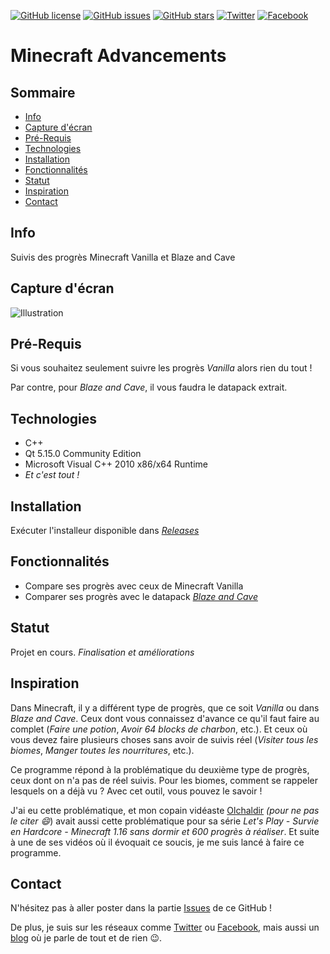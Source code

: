[![GitHub license](https://img.shields.io/github/license/Chucky2401/Minecraft-Advancements)](https://github.com/Chucky2401/Minecraft-Advancements/blob/master/LICENSE.md) [![GitHub issues](https://img.shields.io/github/issues/Chucky2401/Minecraft-Advancements?style=plastic)](https://github.com/Chucky2401/Minecraft-Advancements/issues) [![GitHub stars](https://img.shields.io/github/stars/Chucky2401/Minecraft-Advancements)](https://github.com/Chucky2401/Minecraft-Advancements/stargazers) [![Twitter](https://img.shields.io/twitter/url?style=social&url=https%3A%2F%2Ftwitter.com%2FGoCChucky2401)](https://twitter.com/intent/tweet?text=Wow:&url=https%3A%2F%2Fgithub.com%2FChucky2401%2FMinecraft-Advancements) [![Facebook](https://img.shields.io/twitter/url?label=Facebook&logo=facebook&style=social&url=https%3A%2F%2Fwww.facebook.com%2FChucky2401.GoC%2F)](https://www.facebook.com/Chucky2401.GoC/)



# Minecraft Advancements

## Sommaire

+ [Info](#info)
+ [Capture d'écran](#capture-décran)
+ [Pré-Requis](#pré-requis)
+ [Technologies](#technologies)
+ [Installation](#Installation)
+ [Fonctionnalités](#fonctionnalités)
+ [Statut](#statut)
+ [Inspiration](#inspiration)
+ [Contact](#inspiration)

## Info

Suivis des progrès Minecraft Vanilla et Blaze and Cave

## Capture d'écran

![Illustration](https://i.imgur.com/4JET7jh.png)

## Pré-Requis

Si vous souhaitez seulement suivre les progrès *Vanilla* alors rien du tout !

Par contre, pour *Blaze and Cave*, il vous faudra le datapack extrait.

## Technologies

+ C++
+ Qt 5.15.0 Community Edition
+ Microsoft Visual C++ 2010 x86/x64 Runtime
+ *Et c'est tout !*

## Installation

Exécuter l'installeur disponible dans [*Releases*](https://github.com/Chucky2401/Minecraft-Advancements/releases)

## Fonctionnalités

+ Compare ses progrès avec ceux de Minecraft Vanilla
+ Comparer ses progrès avec le datapack [*Blaze and Cave*](https://www.planetminecraft.com/data-pack/blazeandcave-s-advancements-pack-1-12/ "PlanetMinecraft")

## Statut

Projet en cours. *Finalisation et améliorations*

## Inspiration

Dans Minecraft, il y a différent type de progrès, que ce soit *Vanilla* ou dans *Blaze and Cave*. Ceux dont vous connaissez d'avance ce qu'il faut faire au complet (*Faire une potion*, *Avoir 64 blocks de charbon*, etc.). Et ceux où vous devez faire plusieurs choses sans avoir de suivis réel (*Visiter tous les biomes*, *Manger toutes les nourritures*, etc.).

Ce programme répond à la problématique du deuxième type de progrès, ceux dont on n'a pas de réel suivis. Pour les biomes, comment se rappeler lesquels on a déjà vu ? Avec cet outil, vous pouvez le savoir !

J'ai eu cette problématique, et mon copain vidéaste [Olchaldir](https://www.youtube.com/channel/UCyiDEVOTRt2Qf4P52A4zkRw "Chaîne Youtube") *(pour ne pas le citer :smile:*) avait aussi cette problématique pour sa série *Let's Play - Survie en Hardcore - Minecraft 1.16 sans dormir et 600 progrès à réaliser*. Et suite à une de ses vidéos où il évoquait ce soucis, je me suis lancé à faire ce programme.

## Contact

N'hésitez pas à aller poster dans la partie [Issues](https://github.com/Chucky2401/Minecraft-Advancements/issues "Bug/Amélioration") de ce GitHub !

De plus, je suis sur les réseaux comme [Twitter](https://www.twitter.com/GoCChucky2401) ou [Facebook](https://www.facebook.com/Chucky2401.GoC/), mais aussi un [blog](https://blog.blackwizard.fr) où je parle de tout et de rien :wink:.